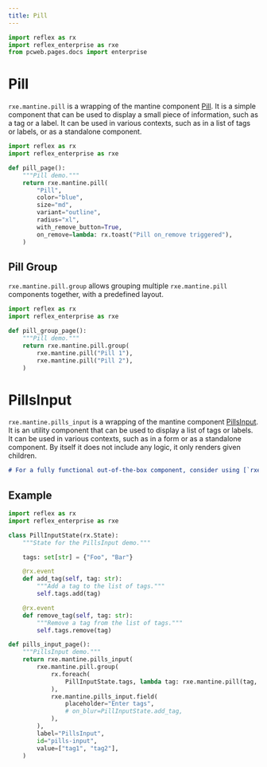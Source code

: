 ```yaml
---
title: Pill
---
```


```python exec
import reflex as rx
import reflex_enterprise as rxe
from pcweb.pages.docs import enterprise
```

# Pill

`rxe.mantine.pill` is a wrapping of the mantine component [Pill](https://mantine.dev/core/pill/). It is a simple component that can be used to display a small piece of information, such as a tag or a label. It can be used in various contexts, such as in a list of tags or labels, or as a standalone component.

```python demo exec
import reflex as rx
import reflex_enterprise as rxe

def pill_page():
    """Pill demo."""
    return rxe.mantine.pill(
        "Pill",
        color="blue",
        size="md",
        variant="outline",
        radius="xl",
        with_remove_button=True,
        on_remove=lambda: rx.toast("Pill on_remove triggered"),
    )
```

## Pill Group
`rxe.mantine.pill.group` allows grouping multiple `rxe.mantine.pill` components together, with a predefined layout.

```python demo exec
import reflex as rx
import reflex_enterprise as rxe

def pill_group_page():
    """Pill demo."""
    return rxe.mantine.pill.group(
        rxe.mantine.pill("Pill 1"),
        rxe.mantine.pill("Pill 2"),
    )
```


# PillsInput

`rxe.mantine.pills_input` is a wrapping of the mantine component [PillsInput](https://mantine.dev/core/pills-input/). It is an utility component that can be used to display a list of tags or labels. It can be used in various contexts, such as in a form or as a standalone component.
By itself it does not include any logic, it only renders given children.

```md alert info
# For a fully functional out-of-the-box component, consider using [`rxe.mantine.tags_input`](/docs/enterprise/mantine/tags-input/) instead.
```

## Example

```python demo exec
import reflex as rx
import reflex_enterprise as rxe

class PillInputState(rx.State):
    """State for the PillsInput demo."""

    tags: set[str] = {"Foo", "Bar"}

    @rx.event
    def add_tag(self, tag: str):
        """Add a tag to the list of tags."""
        self.tags.add(tag)

    @rx.event
    def remove_tag(self, tag: str):
        """Remove a tag from the list of tags."""
        self.tags.remove(tag)

def pills_input_page():
    """PillsInput demo."""
    return rxe.mantine.pills_input(
        rxe.mantine.pill.group(
            rx.foreach(
                PillInputState.tags, lambda tag: rxe.mantine.pill(tag, with_remove_button=True, on_remove=PillInputState.remove_tag(tag))
            ),
            rxe.mantine.pills_input.field(
                placeholder="Enter tags",
                # on_blur=PillInputState.add_tag,
            ),
        ),
        label="PillsInput",
        id="pills-input",
        value=["tag1", "tag2"],
    )
```
